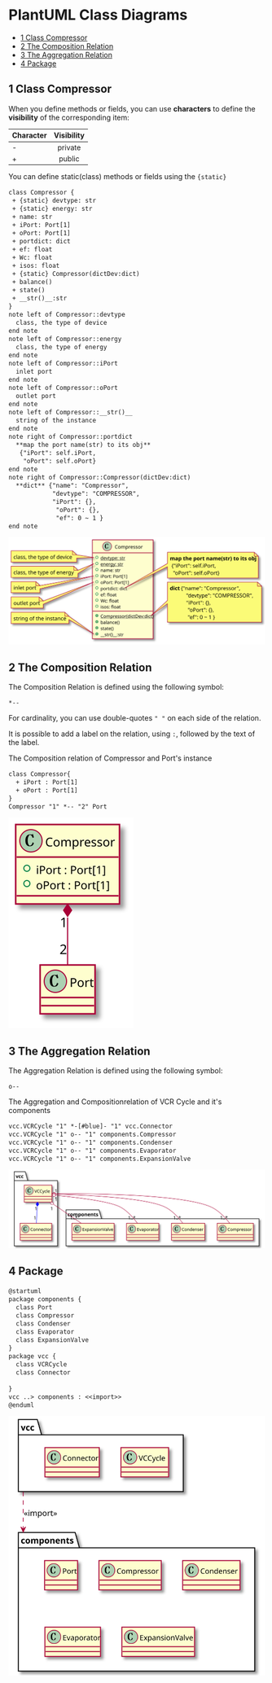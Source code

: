 # PlantUML Class Diagrams

- [1 Class Compressor](#1-class-compressor)
- [2 The Composition Relation](#2-the-composition-relation)
- [3 The Aggregation Relation](#3-the-aggregation-relation)
- [4 Package](#4-package)

## 1 Class Compressor

When you define methods or fields, you can use **characters** to define the **visibility** of the corresponding item:

| Character  | Visibility  |
| ---------- |:-----------:| 
| -          | private     |
| +          | public      | 
  
You can define static(class)  methods or fields using the `{static}`

```puml
class Compressor {
 + {static} devtype: str
 + {static} energy: str
 + name: str
 + iPort: Port[1]
 + oPort: Port[1]
 + portdict: dict
 + ef: float
 + Wc: float
 + isos: float
 + {static} Compressor(dictDev:dict)
 + balance()
 + state()
 + __str()__:str
}
note left of Compressor::devtype
  class, the type of device
end note
note left of Compressor::energy
  class, the type of energy
end note
note left of Compressor::iPort
  inlet port
end note
note left of Compressor::oPort
  outlet port
end note
note left of Compressor::__str()__
  string of the instance
end note
note right of Compressor::portdict
  **map the port name(str) to its obj**
   {"iPort": self.iPort,
    "oPort": self.oPort}
end note
note right of Compressor::Compressor(dictDev:dict)
  **dict** {"name": "Compressor",
            "devtype": "COMPRESSOR",
            "iPort": {},
             "oPort": {},
             "ef": 0 ~ 1 }
end note
```

![compressor](./uml/img/compressor.svg)

## 2 The Composition Relation 

The Composition Relation is  defined using the following symbol:

```
*-- 
```
For cardinality, you can use double-quotes `" "` on each side of the relation.

It is possible to add a label on the relation, using `:`, followed by the text of the label.

The Composition relation of Compressor and Port's instance 

```puml
class Compressor{
  + iPort : Port[1]
  + oPort : Port[1]
}
Compressor "1" *-- "2" Port 
```

![compressor-port](./uml/img/compressor-port.svg)

## 3 The Aggregation Relation 

The Aggregation Relation is  defined using the following symbol:

```
o-- 
```

The Aggregation and Compositionrelation of VCR Cycle and it's components 

```puml
vcc.VCRCycle "1" *-[#blue]- "1" vcc.Connector 
vcc.VCRCycle "1" o-- "1" components.Compressor 
vcc.VCRCycle "1" o-- "1" components.Condenser
vcc.VCRCycle "1" o-- "1" components.Evaporator
vcc.VCRCycle "1" o-- "1" components.ExpansionValve
```

![vcc-components-package](./uml/img/vcc-components-package.svg)


## 4 Package
```puml
@startuml
package components {
  class Port
  class Compressor
  class Condenser
  class Evaporator
  class ExpansionValve
}
package vcc {
  class VCRCycle   
  class Connector 

}
vcc ..> components : <<import>>
@enduml
```

![packages](./uml/img/vcc-packages.svg)

